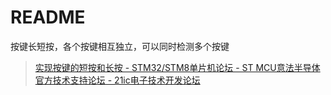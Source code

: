 # README

按键长短按，各个按键相互独立，可以同时检测多个按键

> [实现按键的短按和长按 - STM32/STM8单片机论坛 - ST MCU意法半导体官方技术支持论坛 - 21ic电子技术开发论坛](https://bbs.21ic.com/icview-3368712-1-1.html)